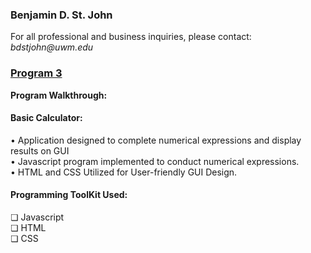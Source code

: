 <h3>Benjamin D. St. John</h3>
For all professional and business inquiries, please contact:<i> bdstjohn@uwm.edu</i>
<h3><a href="https://github.com/sanctusjack/Project-3-Calculator">Program 3</a></h3>
<b>Program Walkthrough:</b>
<h4>Basic Calculator:</h4>
<p1>• Application designed to complete numerical expressions and display results on GUI</i> <br>
    • Javascript program implemented to conduct numerical expressions. <br>
    • HTML and CSS Utilized for User-friendly GUI Design.<br> </p1>
<h4>Programming ToolKit Used:</h4>
    ❏ Javascript <br>
    ❏ HTML <br>
    ❏ CSS <br>

